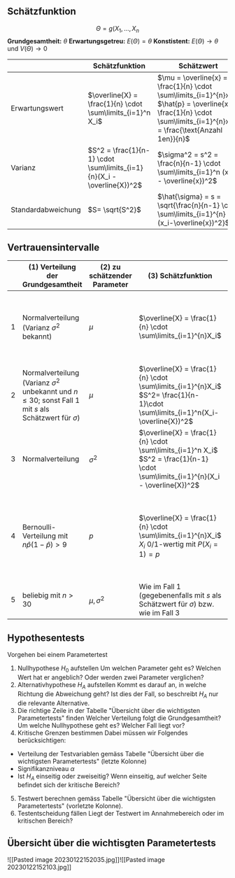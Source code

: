 ## Schätzfunktion
$$
\Theta = g(X_1, ..., X_n
$$
**Grundgesamtheit:** $\theta$ 
**Erwartungsgetreu:** $E(\Theta) = \theta$
**Konstistent:** $E(\Theta) \rightarrow \theta$ und $V(\Theta) \rightarrow 0$

|                    | Schätzfunktion                                                         | Schätzwert                                                                                                                                                                  |
| ------------------ | ---------------------------------------------------------------------- | --------------------------------------------------------------------------------------------------------------------------------------------------------------------------- |
| Erwartungswert     | $\overline{X} = \frac{1}{n} \cdot \sum\limits_{i=1}^n X_i$             | $\mu = \overline{x} = \frac{1}{n} \cdot \sum\limits_{i=1}^{n}x_i$ <br/> $\hat{p} = \overline{x} = \frac{1}{n} \cdot \sum\limits_{i=1}^{n}x_i = \frac{\text{Anzahl 1en}}{n}$ |
| Varianz            | $S^2 = \frac{1}{n-1} \cdot \sum\limits_{i=1}{n}(X_i - \overline{X})^2$ | $\sigma^2 = s^2 = \frac{n}{n-1} \cdot \sum\limits_{i=1}^n (x_i - \overline{x})^2$                                                                                           |
| Standardabweichung | $S= \sqrt{S^2}$                                                        | $\hat{\sigma} = s = \sqrt{\frac{n}{n-1} \cdot \sum\limits_{i=1}^{n}(x_i-\overline{x})^2}$                                                                                                                                                                            |

## Vertrauensintervalle

|     | (1) Verteilung der Grundgesamtheit                                                                               | (2) zu schätzender Parameter | (3) Schätzfunktion                                                                                                                        | (4) zugehörige Standardisierte Zufallsvariable    | (5) Verteilung und benötigte Quantile                                                                                                                                   | (6) Zufallsvariablen für Intervallgrenzen                                                                                 |
| --- | ---------------------------------------------------------------------------------------------------------------- | ---------------------------- | ----------------------------------------------------------------------------------------------------------------------------------------- | ------------------------------------------------- | ----------------------------------------------------------------------------------------------------------------------------------------------------------------------- | ------------------------------------------------------------------------------------------------------------------------- |
| 1   | Normalverteilung (Varianz $\sigma^2$ bekannt)                                                                    | $\mu$                        | $\overline{X} = \frac{1}{n} \cdot \sum\limits_{i=1}^{n}X_i$                                                                               | $U = \frac{\overline{X}- \mu}{\sigma / \sqrt{n}}$ | Standardnormalverteilung <br/> (Tabelle 2) <br/> $c = u_p$ mit $p=\frac{1+\gamma}{2}$                                                                                   | $\Theta_u = \overline{X}-c \cdot \frac{\sigma}{\sqrt{n}}$ <br/> $\Theta_0 = \overline{X}+c \cdot \frac{\sigma}{\sqrt{n}}$ |
| 2   | Normalverteilung (Varianz $\sigma^2$ unbekannt und $n \le 30$; sonst Fall 1 mit $s$ als Schätzwert für $\sigma$) | $\mu$                        | $\overline{X} = \frac{1}{n} \cdot \sum\limits_{i=1}^{n}X_i$      <br/> $S^2= \frac{1}{n-1}\cdot \sum\limits_{i=1}^n(X_i- \overline{X})^2$ | $T=\frac{\overline{X}-\mu}{S/ \sqrt{n}}$          | $t$-Verteilung (Tabelle 4) mit $f = n-1$ <br/> $c=t_{(p;f)}$ mit $p = \frac{1+\gamma}{2}$                                                                               | $\Theta_u = \overline{X}- c \cdot \frac{S}{\sqrt{N}}$  <br/> $\Theta_o = \overline{X}+ c\cdot  \frac{S}{\sqrt{n}}$        |
| 3   | Normalverteilung                                                                                                 | $\sigma^2$                   | $\overline{X} = \frac{1}{n} \cdot \sum\limits_{i=1}^n X_i$ <br/> $S^2 = \frac{1}{n-1} \cdot \sum\limits_{i=1}^{n}(X_i - \overline{X})^2$  | $Z= (n-1)\frac{S^2}{\sigma^2}$                    | **Chi-Quadrat-Verteilung** (Tabelle 3) mit $f =n-1$ <br/> $c_1 = z_{(p_1;f)}$ mit $p_1 = \frac{1-\gamma}{2}$  <br/> $c_2 = z_{(p_2; f)}$ mit $p_2 = \frac{1+\gamma}{2}$ | $\Theta_u = \frac{(n-1) \cdot S^2}{c_2}$ <br/> $\Theta_o = \frac{(n-1) \cdot S^2}{c_1}$                                   |
| 4   | Bernoulli-Verteilung mit $n\hat{p}(1-\hat{p}) > 9$                                                               | $p$                          | $\overline{X} = \frac{1}{n} \cdot \sum\limits_{i=1}^{n}X_i$ <br/> $X_i$ 0/1-wertig mit $P(X_i= 1)=p$                                                                                                                                         |  $U = \frac{\overline{X}-p}{\sqrt{p(1-p)/n}}$                                                 |  **Standardnormalverteilung** näherungsweise (Tabelle 2) <br/> $c=u_q$ mit $q = \frac{1+\gamma}{2}$                                                                                                                                                                       |$\Theta_u = \overline{X}-c \cdot \sqrt{\frac{\overline{X} \cdot (1- \overline{X})}{n}}$ <br/> $\Theta_o = \overline{X} + c \cdot \sqrt{\frac{\overline{X} \cdot (1-\overline{X})}{n}}$                                                                                                                           |
| 5    | beliebig mit $n > 30$                                                                                                                  |   $\mu, \sigma^2$                           |    Wie im Fall 1 (gegebenenfalls mit $s$ als Schätzwert für $\sigma$) bzw. wie im Fall 3                                                                                                                           |

## Hypothesentests
Vorgehen bei einem Parametertest

1. Nullhypothese $H_0$ aufstellen
Um welchen Parameter geht es? Welchen Wert hat er angeblich? Oder werden zwei Parameter verglichen? 
2. Alternativhypothese $H_A$
 aufstellen
Kommt es darauf an, in welche Richtung die Abweichung geht? Ist dies der Fall, so beschreibt $H_A$ nur die relevante Alternative. 
3. Die richtige Zeile in der Tabelle "Übersicht über die wichtigsten Parametertests" finden
Welcher Verteilung folgt die Grundgesamtheit? Um welche Nullhypothese geht es? Welcher Fall liegt vor?
4. Kritische Grenzen bestimmen 
Dabei müssen wir Folgendes berücksichtigen: 
- Verteilung der Testvariablen gemäss Tabelle "Übersicht über die wichtigsten Parametertests" (letzte Kolonne)
- Signifikanzniveau $\alpha$
- Ist $H_A$ einseitig oder zweiseitig? Wenn einseitig, auf welcher Seite befindet sich der kritische Bereich?
5. Testwert berechnen 
gemäss Tabelle "Übersicht über die wichtigsten Parametertests" (vorletzte Kolonne). 
6. Testentscheidung fällen
Liegt der Testwert im Annahmebereich oder im kritischen Bereich?

## Übersicht über die wichtisgten Parametertests
![[Pasted image 20230122152035.jpg]]![[Pasted image 20230122152103.jpg]]
